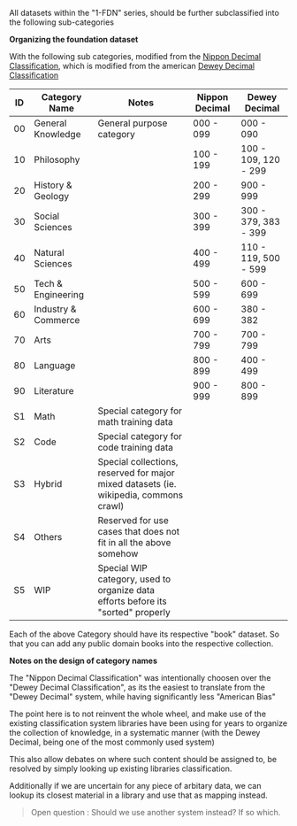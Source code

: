 All datasets within the "1-FDN" series, should be further subclassified into the following sub-categories

**Organizing the foundation dataset**

With the following sub categories, modified from the [Nippon Decimal Classification](https://en.wikipedia.org/wiki/Nippon_Decimal_Classification), which is modified from the american [Dewey Decimal Classification](https://en.wikipedia.org/wiki/List_of_Dewey_Decimal_classes)

| ID | Category Name       | Notes                                                                                 | Nippon Decimal | Dewey Decimal        |
|----|---------------------|---------------------------------------------------------------------------------------|----------------|----------------------|
| 00 | General Knowledge   | General purpose category                                                              | 000 - 099      | 000 - 090            |
| 10 | Philosophy          |                                                                                       | 100 - 199      | 100 - 109, 120 - 299 |
| 20 | History & Geology   |                                                                                       | 200 - 299      | 900 - 999            |
| 30 | Social Sciences     |                                                                                       | 300 - 399      | 300 - 379, 383 - 399 |
| 40 | Natural Sciences    |                                                                                       | 400 - 499      | 110 - 119, 500 - 599 |
| 50 | Tech & Engineering  |                                                                                       | 500 - 599      | 600 - 699            |
| 60 | Industry & Commerce |                                                                                       | 600 - 699      | 380 - 382            |
| 70 | Arts                |                                                                                       | 700 - 799      | 700 - 799            |
| 80 | Language            |                                                                                       | 800 - 899      | 400 - 499            |
| 90 | Literature          |                                                                                       | 900 - 999      | 800 - 899            |
| S1 | Math                | Special category for math training data                                               |                |                      |
| S2 | Code                | Special category for code training data                                               |                |                      |
| S3 | Hybrid              | Special collections, reserved for major mixed datasets (ie. wikipedia, commons crawl) |                |                      |
| S4 | Others              | Reserved for use cases that does not fit in all the above somehow                     |                |                      |
| S5 | WIP                 | Special WIP category, used to organize data efforts before its "sorted" properly      |                |                      |

Each of the above Category should have its respective "book" dataset. So that you can add any public domain books into the respective collection.

**Notes on the design of category names**

The "Nippon Decimal Classification" was intentionally choosen over the "Dewey Decimal Classification",
as its the easiest to translate from the "Dewey Decimal" system, while having significantly less "American Bias"

The point here is to not reinvent the whole wheel, and make use of the existing classification system libraries have been using for years
to organize the collection of knowledge, in a systematic manner (with the Dewey Decimal, being one of the most commonly used system)

This also allow debates on where such content should be assigned to, be resolved by simply looking up existing libraries classification. 

Additionally if we are uncertain for any piece of arbitary data, we can lookup its closest material in a library and use that as mapping instead.

> Open question : Should we use another system instead? If so which.
